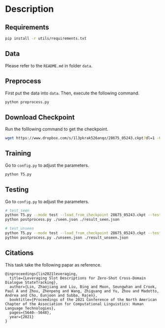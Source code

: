 # Description

## Requirements

```bash
pip install -r utils/requirements.txt
```

## Data

Please refer to the `README.md` in folder `data`.

## Preprocess

First put the data into `data`. Then, execute the following command.

```bash
python preprocess.py
```

## Download Checkpoint

Run the folllowing command to get the checkpoint.

```bash
wget https://www.dropbox.com/s/1l3pkrak526anqz/28675_05243.ckpt?dl=1 -O 28675_05243.ckpt
```

## Training

Go to `config.py` to adjust the parameters.

```bash
python T5.py
```

## Testing

Go to `config.py` to adjust the parameters.

```bash
# test_seen
python T5.py --mode test --load_from_checkpoint 28675_05243.ckpt --test_type seen --output_path ./seen.json
python postprocess.py ./seen.json ./result_seen.json

# test_unseen
python T5.py --mode test --load_from_checkpoint 28675_05243.ckpt --test_type unseen --output_path ./unseen.json
python postprocess.py ./unseen.json ./result_unseen.json
```

## Citations

This task take the following papar as reference.

```
@inproceedings{lin2021leveraging,
  title={Leveraging Slot Descriptions for Zero-Shot Cross-Domain Dialogue StateTracking},
  author={Lin, Zhaojiang and Liu, Bing and Moon, Seungwhan and Crook, Paul A and Zhou, Zhenpeng and Wang, Zhiguang and Yu, Zhou and Madotto, Andrea and Cho, Eunjoon and Subba, Rajen},
  booktitle={Proceedings of the 2021 Conference of the North American Chapter of the Association for Computational Linguistics: Human Language Technologies},
  pages={5640--5648},
  year={2021}
}
```
